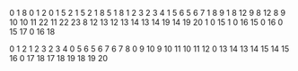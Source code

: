 0 1 8
0 1 2
0 1 5
2 1 5
2 1 8
5 1 8
1 2 3
2 3 4
1 5 6
5 6 7
1 8 9
1 8 12
9 8 12
8 9 10
10 11 22
11 22 23
8 12 13
12 13 14
13 14 19
14 19 20
1 0 15
1 0 16
15 0 16
0 15 17
0 16 18

0 1 2
1 2 3
2 3 4
0 5 6
5 6 7
6 7 8
0 9 10
9 10 11
10 11 12
0 13 14
13 14 15
14 15 16
0 17 18
17 18 19
18 19 20